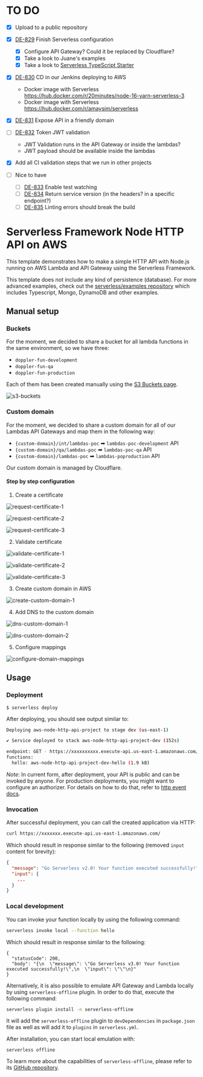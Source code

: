<!--
title: 'AWS Simple HTTP Endpoint example in NodeJS'
description: 'This template demonstrates how to make a simple HTTP API with Node.js running on AWS Lambda and API Gateway using the Serverless Framework.'
layout: Doc
framework: v3
platform: AWS
language: nodeJS
authorLink: 'https://github.com/serverless'
authorName: 'Serverless, inc.'
authorAvatar: 'https://avatars1.githubusercontent.com/u/13742415?s=200&v=4'
-->

# TO DO

- [x] Upload to a public repository

- [x] [DE-829](https://makingsense.atlassian.net/browse/DE-829) Finish Serverless configuration
  - [x] Configure API Gateway? Could it be replaced by Cloudflare?
  - [x] Take a look to Juane's examples
  - [x] Take a look to [Serverless TypeScript Starter](https://github.com/AnomalyInnovations/serverless-typescript-starter)
- [x] [DE-830](https://makingsense.atlassian.net/browse/DE-830) CD in our Jenkins deploying to AWS
  - Docker image with Serverless https://hub.docker.com/r/20minutes/node-16-yarn-serverless-3
  - Docker image with Serverless https://hub.docker.com/r/amaysim/serverless
- [x] [DE-831](https://makingsense.atlassian.net/browse/DE-831) Expose API in a friendly domain
- [ ] [DE-832](https://makingsense.atlassian.net/browse/DE-832) Token JWT validation
  - JWT Validation runs in the API Gateway or inside the lambdas?
  - JWT payload should be available inside the lambdas
- [x] Add all CI validation steps that we run in other projects
- [ ] Nice to have
  - [ ] [DE-833](https://makingsense.atlassian.net/browse/DE-833) Enable test watching
  - [ ] [DE-834](https://makingsense.atlassian.net/browse/DE-834) Return service version (in the headers? in a specific endpoint?)
  - [ ] [DE-835](https://makingsense.atlassian.net/browse/DE-835) Linting errors should break the build

# Serverless Framework Node HTTP API on AWS

This template demonstrates how to make a simple HTTP API with Node.js running on AWS Lambda and API Gateway using the
Serverless Framework.

This template does not include any kind of persistence (database). For more advanced examples, check out the
[serverless/examples repository](https://github.com/serverless/examples/) which includes Typescript, Mongo, DynamoDB
and other examples.

## Manual setup

### Buckets

For the moment, we decided to share a bucket for all lambda functions in the same environment, so we have three:

- `doppler-fun-development`
- `doppler-fun-qa`
- `doppler-fun-production`

Each of them has been created manually using the [S3 Buckets page](https://s3.console.aws.amazon.com/s3/buckets?region=sa-east-1).

![s3-buckets](./docs/s3-buckets.png)

### Custom domain

For the moment, we decided to share a custom domain for all of our Lambdas API Gateways and map them in the following way:

- `{custom-domain}/int/lambdas-poc` ➡ `lambdas-poc-development` API
- `{custom-domain}/qa/lambdas-poc` ➡ `lambdas-poc-qa` API
- `{custom-domain}/lambdas-poc` ➡ `lambdas-poproduction` API

Our custom domain is managed by Cloudflare.

#### Step by step configuration

1. Create a certificate

![request-certificate-1](./docs/request-certificate-1.png)

![request-certificate-2](./docs/request-certificate-2.png)

![request-certificate-3](./docs/request-certificate-3.png)

2. Validate certificate

![validate-certificate-1](./docs/validate-certificate-1.png)

![validate-certificate-2](./docs/validate-certificate-2.png)

![validate-certificate-3](./docs/validate-certificate-3.png)

3. Create custom domain in AWS

![create-custom-domain-1](./docs/create-custom-domain-1.png)

4. Add DNS to the custom domain

![dns-custom-domain-1](./docs/dns-custom-domain-1.png)

![dns-custom-domain-2](./docs/dns-custom-domain-2.png)

5. Configure mappings

![configure-domain-mappings](./docs/configure-domain-mappings.png)

## Usage

### Deployment

```
$ serverless deploy
```

After deploying, you should see output similar to:

```bash
Deploying aws-node-http-api-project to stage dev (us-east-1)

✔ Service deployed to stack aws-node-http-api-project-dev (152s)

endpoint: GET - https://xxxxxxxxxx.execute-api.us-east-1.amazonaws.com/
functions:
  hello: aws-node-http-api-project-dev-hello (1.9 kB)
```

_Note_: In current form, after deployment, your API is public and can be invoked by anyone. For production deployments,
you might want to configure an authorizer. For details on how to do that, refer to
[http event docs](https://www.serverless.com/framework/docs/providers/aws/events/apigateway/).

### Invocation

After successful deployment, you can call the created application via HTTP:

```bash
curl https://xxxxxxx.execute-api.us-east-1.amazonaws.com/
```

Which should result in response similar to the following (removed `input` content for brevity):

```json
{
  "message": "Go Serverless v2.0! Your function executed successfully!",
  "input": {
    ...
  }
}
```

### Local development

You can invoke your function locally by using the following command:

```bash
serverless invoke local --function hello
```

Which should result in response similar to the following:

```
{
  "statusCode": 200,
  "body": "{\n  \"message\": \"Go Serverless v3.0! Your function executed successfully!\",\n  \"input\": \"\"\n}"
}
```

Alternatively, it is also possible to emulate API Gateway and Lambda locally by using `serverless-offline` plugin. In order to do that, execute the following command:

```bash
serverless plugin install -n serverless-offline
```

It will add the `serverless-offline` plugin to `devDependencies` in `package.json` file as well as will add it to `plugins` in `serverless.yml`.

After installation, you can start local emulation with:

```
serverless offline
```

To learn more about the capabilities of `serverless-offline`, please refer to its [GitHub repository](https://github.com/dherault/serverless-offline).
